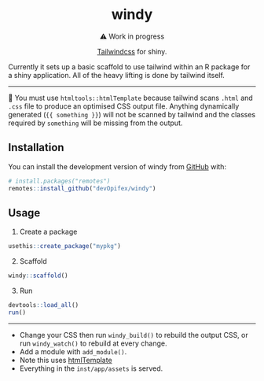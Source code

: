 <!-- badges: start -->
<!-- badges: end -->

<div align="center">

# windy

:warning: Work in progress

[Tailwindcss](https://tailwindcss.com/) for shiny.

</div>

Currently it sets up a basic scaffold to use tailwind
within an R package for a shiny application.
All of the heavy lifting is done by tailwind itself.

---

:rotating_light: You must use `htmltools::htmlTemplate` because
tailwind scans `.html` and `.css` file to produce an optimised
CSS output file. Anything dynamically generated (`{{ something }}`)
will not be scanned by tailwind and the classes required by
`something` will be missing from the output.

## Installation

You can install the development version of windy from
[GitHub](https://github.com/) with:

``` r
# install.packages("remotes")
remotes::install_github("devOpifex/windy")
```

## Usage

1. Create a package

```r
usethis::create_package("mypkg")
```

2. Scaffold

```r
windy::scaffold()
```

3. Run

```r
devtools::load_all()
run()
```

----

- Change your CSS then run `windy_build()` to rebuild the output CSS,
or run `windy_watch()` to rebuild at every change.
- Add a module with `add_module()`.
- Note this uses [htmlTemplate](https://shiny.rstudio.com/articles/templates.html)
- Everything in the `inst/app/assets` is served.
